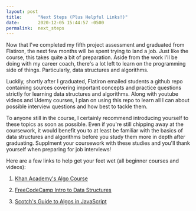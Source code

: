 ```yaml
---
layout: post
title:      "Next Steps (Plus Helpful Links!)"
date:       2020-12-05 15:44:57 -0500
permalink:  next_steps
---
```



Now that I've completed my fifth project assessment and graduated from Flatiron, the next few months will be spent trying to land a job. Just like the course, this takes quite a bit of preparation. Aside from the work I'll be doing with my career coach, there's a lot left to learn on the programming side of things. Particularly, data structures and algorithms.

Luckily, shortly after I graduated, Flatiron emailed students a github repo containing sources covering important concepts and practice questions strictly for learning data structures and algorithms. Along with youtube videos and Udemy courses, I plan on using this repo to learn all I can about possible interview questions and how best to tackle them.

To anyone still in the course, I certainly recommend introducing yourself to these topics as soon as possible. Even if you're still chipping away at the coursework, it would benefit you to at least be familiar with the basics of data structures and algorithms before you study them more in depth after graduating. Supplment your coursework with these studies and you'll thank yourself when preparing for job interviews!

Here are a few links to help get your feet wet (all beginner courses and videos):

1) [Khan Academy's Algo Course](https://www.khanacademy.org/computing/computer-science/algorithms/intro-to-algorithms/v/what-are-algorithms)

2) [FreeCodeCamp Intro to Data Structures](https://www.youtube.com/watch?v=zg9ih6SVACc)

3) [Scotch's Guide to Algos in JavaScript](https://scotch.io/courses/the-ultimate-guide-to-javascript-algorithms)


